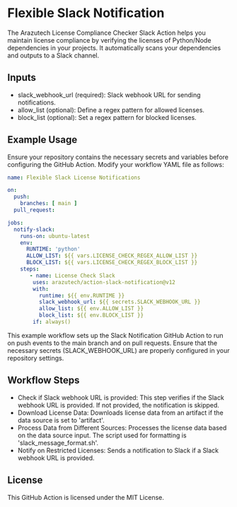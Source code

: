 # Flexible Slack Notification

The Arazutech License Compliance Checker Slack Action helps you maintain license compliance by verifying the licenses of Python/Node dependencies in your projects. It automatically scans your dependencies and outputs to a Slack channel.

## Inputs

- slack_webhook_url (required): Slack webhook URL for sending notifications.
- allow_list (optional): Define a regex pattern for allowed licenses.
- block_list (optional): Set a regex pattern for blocked licenses.

## Example Usage

Ensure your repository contains the necessary secrets and variables before configuring the GitHub Action. Modify your workflow YAML file as follows:

```yaml
name: Flexible Slack License Notifications

on:
  push:
    branches: [ main ]
  pull_request:

jobs:
  notify-slack:
    runs-on: ubuntu-latest
    env:
      RUNTIME: 'python'
      ALLOW_LIST: ${{ vars.LICENSE_CHECK_REGEX_ALLOW_LIST }}
      BLOCK_LIST: ${{ vars.LICENSE_CHECK_REGEX_BLOCK_LIST }}
    steps:
       - name: License Check Slack
        uses: arazutech/action-slack-notification@v12
        with:
          runtime: ${{ env.RUNTIME }}
          slack_webhook_url: ${{ secrets.SLACK_WEBHOOK_URL }}
          allow_list: ${{ env.ALLOW_LIST }}
          block_list: ${{ env.BLOCK_LIST }}
        if: always()
```
This example workflow sets up the Slack Notification GitHub Action to run on push events to the main branch and on pull requests. Ensure that the necessary secrets (SLACK_WEBHOOK_URL) are properly configured in your repository settings.

## Workflow Steps

- Check if Slack webhook URL is provided: This step verifies if the Slack webhook URL is provided. If not provided, the notification is skipped.
- Download License Data: Downloads license data from an artifact if the data source is set to 'artifact'.
- Process Data from Different Sources: Processes the license data based on the data source input. The script used for formatting is 'slack_message_format.sh'.
- Notify on Restricted Licenses: Sends a notification to Slack if a Slack webhook URL is provided.

## License

This GitHub Action is licensed under the MIT License.
